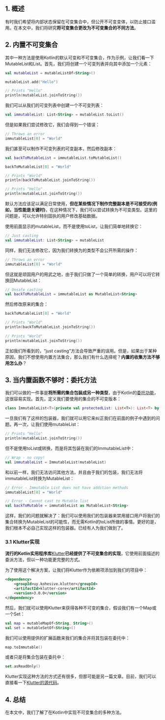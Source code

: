 ## 1. 概述

有时我们希望将内部状态保留在可变集合中，但公开不可变变体，以防止接口滥用。在本文中，我们将研究**将可变集合更改为不可变集合的不同方法**。

## 2. 内置不可变集合

其中一种方法是使用Kotlin的默认可变和不可变集合，作为示例，让我们看一下MutableList和List。首先，我们将创建一个可变列表并向其中添加一个元素：

```kotlin
val mutableList = mutableListOf<String>()

mutableList.add("Hello")

// Prints "Hello"
println(mutableList.joinToString())
```

我们可以从我们的可变列表中创建一个不可变列表：

```kotlin
val immutableList: List<String> = mutableList.toList()
```

但是如果我们尝试修改它，我们会得到一个错误：

```kotlin
// Throws an error
immutableList[0] = "World"
```

我们甚至可以制作不可变列表的可变副本，然后修改副本：

```kotlin
val backToMutableList = immutableList.toMutableList()

backToMutableList[0] = "World"

// Prints "World"
println(backToMutableList.joinToString())

// Prints "Hello"
println(mutableList.joinToString())
```

默认方法应该足以满足日常使用，**但在某些情况下制作完整副本是不可接受的(例如，当性能是关键时)**，在这种情况下，我们可以尝试转换为不可变类型。这里的问题是，可以允许特别固执的用户修改基础数据。

使用前面显示的mutableList，而不是使用toList，让我们简单地转换它：

```kotlin
// Just casting
val immutableList: List<String> = mutableList
```

同样，我们无法修改它，因为我们转换为的类型不会公开所需的操作：

```kotlin
// Throws an error
immutableList[0] = "World"
```

但这就是顽固用户的用武之地，由于我们只做了一个简单的转换，用户可以将它转换回MutableList：

```kotlin
// Unsafe casting
val backToMutableList = immutableList as MutableList<String>
```

然后修改原来的集合：

```kotlin
backToMutableList[0] = "World"

// Prints "World"
println(backToMutableList.joinToString())
 
// Prints "World"
println(mutableList.joinToString())
```

正如我们所看到的，“just casting”方法会导致严重的误用。但是，如果出于某种原因，我们不想使用内置方法集合，那么我们有什么选择呢？**内置的收集方法不够用怎么办**？

## 3. 当内置函数不够时：委托方法

我们可以做的一件事是**将所需的集合包装成另一种类型**，由于Kotlin的[委托功能](https://www.baeldung.com/kotlin/delegation-pattern)，这很容易实现。首先，定义我们要使用的集合的不可变版本：

```kotlin
class ImmutableList<T>(private val protectedList: List<T>): List<T> by protectedList
```

一旦我们有了这样的包装器，我们就可以用它来纠正我们在前面的例子中遇到的问题。再一次，让我们使用mutableList：

```kotlin
// Prints "Hello"
println(mutableList.joinToString())
```

但不是使用toList或转换，而是将其包装在我们的ImmutableList中：

```kotlin
// Wrap - no copy!
val immutableList = ImmutableList(mutableList)
```

和以前一样，我们无法访问其他方法，并且由于我们的包装，我们无法将immutableList转换为MutableList：

```kotlin
// Error - Immutable List does not have addition methods
immutableList[0] = "World"

// Error - Cannot cast to Mutable list
val backToMutable = immutableList as MutableList<String>
```

这样，我们的问题就解决了：我们可以使用我们的包装器来禁用接口用户将我们的集合转换为MutableList的可能性，而无需Kotlin的toList所做的事情。更好的是，我们根本不必自己实现这样的包装器。已经有人为我们做到了。

### 3.1 Klutter实现

**流行的Kotlin实用程序库**[Klutter](https://github.com/kohesive/klutter)**已经提供了不可变集合的实现**，它使用前面描述的委派方法，但以一种功能更完整的方式。

为了使用这个解决方案，让我们将Klutter作为依赖项添加到我们的项目中：

```xml
<dependency>
    <groupId>uy.kohesive.klutter</groupId>
    <artifactId>klutter-core</artifactId>
    <version>3.0.0</version>
</dependency>
```

然后，我们就可以使用Klutter来获得各种不可变的集合，假设我们有一个Map或一个Set：

```kotlin
val map = mutableMapOf<String, String>()
val set = mutableSetOf<String>()
```

我们可以使用提供的扩展函数来我们的集合并将其包装在委托中：

```kotlin
map.toImmutable()
```

或者只是将集合包装在委托中：

```kotlin
set.asReadOnly()
```

Klutter实现这种方法的方式还有很多，但那可能是另一篇文章。目前，我们可以直接看一下[Klutter的源代码](https://github.com/kohesive/klutter/blob/f93e32817aac31aa7b4b40ee6ed69c885b65e44f/core/src/main/kotlin/uy/klutter/core/collections/Immutable.kt)。

## 4. 总结

在本文中，我们了解了在Kotlin中实现不可变集合的多种方法。